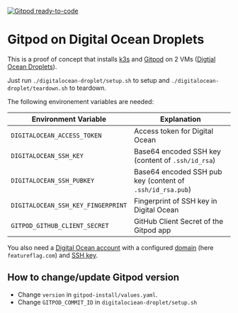 [![Gitpod ready-to-code](https://img.shields.io/badge/Gitpod-ready--to--code-blue?logo=gitpod)](https://gitpod.io/#https://github.com/corneliusludmann/gitpod-k3s-droplet)

# Gitpod on Digital Ocean Droplets

This is a proof of concept that installs [k3s](https://k3s.io/) and [Gitpod](http://gitpod.io/) on 2 VMs ([Digtial Ocean Droplets](https://www.digitalocean.com/products/droplets/)).

Just run `./digitalocean-droplet/setup.sh` to setup and `./digitalocean-droplet/teardown.sh` to teardown.

The following environement variables are needed:

| Environment Variable               | Explanation                                               |
|------------------------------------|-----------------------------------------------------------|
| `DIGITALOCEAN_ACCESS_TOKEN`        | Access token for Digital Ocean                            |
| `DIGITALOCEAN_SSH_KEY`             | Base64 encoded SSH key (content of `.ssh/id_rsa`)         |
| `DIGITALOCEAN_SSH_PUBKEY`          | Base64 encoded SSH pub key (content of `.ssh/id_rsa.pub`) |
| `DIGITALOCEAN_SSH_KEY_FINGERPRINT` | Fingerprint of SSH key in Digital Ocean                   |
| `GITPOD_GITHUB_CLIENT_SECRET`      | GitHub Client Secret of the Gitpod app                    |

You also need a [Digital Ocean account](https://digitalocean.com) with a configured [domain](https://cloud.digitalocean.com/networking/domains) (here `featureflag.com`) and [SSH key](https://cloud.digitalocean.com/account/security).

## How to change/update Gitpod version

- Change `version` in `gitpod-install/values.yaml`.
- Change `GITPOD_COMMIT_ID` in `digitalociean-droplet/setup.sh`
